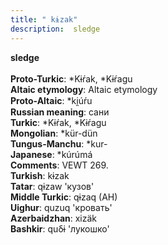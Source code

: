 ```yaml
---
title: " kɨzak"
description:  sledge
---
```

<p data-pagefind-weight="0.5">
<strong> sledge</strong><br><br>
<strong>Proto-Turkic</strong>:  *Kɨŕak, *Kɨŕagu<br>
<strong>Altaic etymology</strong>:  Altaic etymology<br>
<strong> Proto-Altaic</strong>:  *ki̯úŕu<br>
<strong>Russian meaning</strong>:  сани<br>
<strong>Turkic</strong>:  *Kɨŕak, *Kɨŕagu<br>
<strong>Mongolian</strong>:  *kür-dün<br>
<strong>Tungus-Manchu</strong>:  *kur-<br>
<strong>Japanese</strong>:  *kúrúmá<br>
<strong>Comments</strong>:  VEWT 269.<br>
<strong>Turkish</strong>:  kɨzak<br>
<strong>Tatar</strong>:  qɨzaw 'кузов'<br>
<strong>Middle Turkic</strong>:  qɨzaq (AH)<br>
<strong>Uighur</strong>:  quzuq 'кровать'<br>
<strong>Azerbaidzhan</strong>:  xizäk<br>
<strong>Bashkir</strong>:  quδɨ 'лукошко'<br>

</p>
